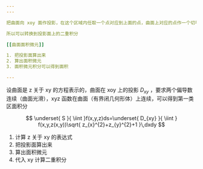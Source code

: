 ```yaml
---
---

把曲面向 xoy 面作投影，在这个区域内任取一个点对应到上面的点，曲面上对应的点作一个切平面，把下面的小区域作一个小柱面截曲面得到面积 S，当直径趋于 0 的时候，则曲面面积和切平面面积近似相等，和投影平面伸缩系数相差了一个 $\cos \gamma$ ， $\gamma$ 是 z 轴的单位余弦

所以可以转换到投影面上的二重积分

[[曲面面积微元]]

1. 把投影面算出来
2. 算出面积微元
3. 面积微元积分可以得到面积

---
```


设曲面是 z 关于 xy 的方程表示的，曲面在 xoy 上的投影 $D_{xy}$ ，要求两个偏导数连续（曲面光滑），xyz 函数在曲面（有界闭几何形体）上连续，可以得到第一类区面积分

$$
\underset{ S }{ \iint  }f(x,y,z)ds=\underset{ D_{xy} }{ \iint } f(x,y,z(x,y))\sqrt{ z_{x}^{2}+z_{y}^{2}+1 }\,dxdy
$$

1. 计算 z 关于 xy 的表达式
2. 把投影面算出来
3. 算出面积微元
4. 代入 xy 计算二重积分
